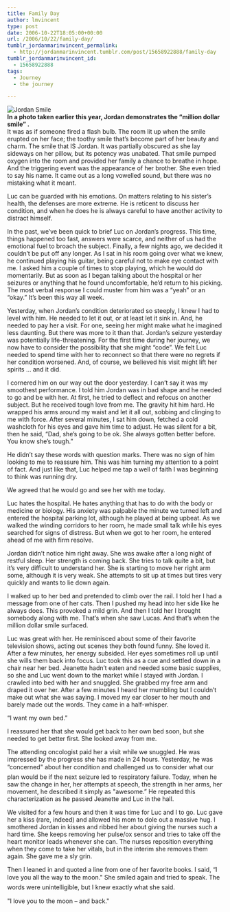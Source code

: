 ```yaml
---
title: Family Day
author: lmvincent
type: post
date: 2006-10-22T18:05:00+00:00
url: /2006/10/22/family-day/
tumblr_jordanmarinvincent_permalink:
  - http://jordanmarinvincent.tumblr.com/post/15658922888/family-day
tumblr_jordanmarinvincent_id:
  - 15658922888
tags:
  - Journey
  - the journey

---
```

![Jordan Smile][1]  
**In a photo taken earlier this year, Jordan demonstrates the &ldquo;million dollar smile&rdquo; .**  
It was as if someone fired a flash bulb. The room lit up when the smile erupted on her face; the toothy smile that&rsquo;s become part of her beauty and charm. The smile that IS Jordan. It was partially obscured as she lay sideways on her pillow, but its potency was unabated. That smile pumped oxygen into the room and provided her family a chance to breathe in hope. And the triggering event was the appearance of her brother. She even tried to say his name. It came out as a long vowelled sound, but there was no mistaking what it meant.<a name="more"></a>

Luc can be guarded with his emotions. On matters relating to his sister&rsquo;s health, the defenses are more extreme. He is reticent to discuss her condition, and when he does he is always careful to have another activity to distract himself.

In the past, we&rsquo;ve been quick to brief Luc on Jordan&rsquo;s progress. This time, things happened too fast, answers were scarce, and neither of us had the emotional fuel to broach the subject. Finally, a few nights ago, we decided it couldn&rsquo;t be put off any longer. As I sat in his room going over what we knew, he continued playing his guitar, being careful not to make eye contact with me. I asked him a couple of times to stop playing, which he would do momentarily. But as soon as I began talking about the hospital or her seizures or anything that he found uncomfortable, he&rsquo;d return to his picking. The most verbal response I could muster from him was a &ldquo;yeah&rdquo; or an &ldquo;okay.&rdquo; It&rsquo;s been this way all week.

Yesterday, when Jordan&rsquo;s condition deteriorated so steeply, I knew I had to level with him. He needed to let it out, or at least let it sink in. And, he needed to pay her a visit. For one, seeing her might make what he imagined less daunting. But there was more to it than that. Jordan&rsquo;s seizure yesterday was potentially life-threatening. For the first time during her journey, we now have to consider the possibility that she might &ldquo;code&rdquo;. We felt Luc needed to spend time with her to reconnect so that there were no regrets if her condition worsened. And, of course, we believed his visit might lift her spirits &hellip; and it did.

I cornered him on our way out the door yesterday. I can&rsquo;t say it was my smoothest performance. I told him Jordan was in bad shape and he needed to go and be with her. At first, he tried to deflect and refocus on another subject. But he received tough love from me. The gravity hit him hard. He wrapped his arms around my waist and let it all out, sobbing and clinging to me with force. After several minutes, I sat him down, fetched a cold washcloth for his eyes and gave him time to adjust. He was silent for a bit, then he said, &ldquo;Dad, she&rsquo;s going to be ok. She always gotten better before. You know she&rsquo;s tough.&rdquo;

He didn&rsquo;t say these words with question marks. There was no sign of him looking to me to reassure him. This was him turning my attention to a point of fact. And just like that, Luc helped me tap a well of faith I was beginning to think was running dry.

We agreed that he would go and see her with me today.

Luc hates the hospital. He hates anything that has to do with the body or medicine or biology. His anxiety was palpable the minute we turned left and entered the hospital parking lot, although he played at being upbeat. As we walked the winding corridors to her room, he made small talk while his eyes searched for signs of distress. But when we got to her room, he entered ahead of me with firm resolve.

Jordan didn&rsquo;t notice him right away. She was awake after a long night of restful sleep. Her strength is coming back. She tries to talk quite a bit, but it&rsquo;s very difficult to understand her. She is starting to move her right arm some, although it is very weak. She attempts to sit up at times but tires very quickly and wants to lie down again.

I walked up to her bed and pretended to climb over the rail. I told her I had a message from one of her cats. Then I pushed my head into her side like he always does. This provoked a mild grin. And then I told her I brought somebody along with me. That&rsquo;s when she saw Lucas. And that&rsquo;s when the million dollar smile surfaced.

Luc was great with her. He reminisced about some of their favorite television shows, acting out scenes they both found funny. She loved it. After a few minutes, her energy subsided. Her eyes sometimes roll up until she wills them back into focus. Luc took this as a cue and settled down in a chair near her bed. Jeanette hadn&rsquo;t eaten and needed some basic supplies, so she and Luc went down to the market while I stayed with Jordan. I crawled into bed with her and snuggled. She grabbed my free arm and draped it over her. After a few minutes I heard her mumbling but I couldn&rsquo;t make out what she was saying. I moved my ear closer to her mouth and barely made out the words. They came in a half-whisper.

&ldquo;I want my own bed.&rdquo;

I reassured her that she would get back to her own bed soon, but she needed to get better first. She looked away from me.

The attending oncologist paid her a visit while we snuggled. He was impressed by the progress she has made in 24 hours. Yesterday, he was &ldquo;concerned" about her condition and challenged us to consider what our plan would be if the next seizure led to respiratory failure. Today, when he saw the change in her, her attempts at speech, the strength in her arms, her movement, he described it simply as "awesome.&rdquo; He repeated this characterization as he passed Jeanette and Luc in the hall.

We visited for a few hours and then it was time for Luc and I to go. Luc gave her a kiss (rare, indeed) and allowed his mom to dole out a massive hug. I smothered Jordan in kisses and ribbed her about giving the nurses such a hard time. She keeps removing her pulse/ox sensor and tries to take off the heart monitor leads whenever she can. The nurses reposition everything when they come to take her vitals, but in the interim she removes them again. She gave me a sly grin.

Then I leaned in and quoted a line from one of her favorite books. I said, &ldquo;I love you all the way to the moon." She smiled again and tried to speak. The words were unintelligible, but I knew exactly what she said.

"I love you to the moon &ndash; and back."

<div class="blogger-post-footer">
  <img loading="lazy" width="1" height="1" src="https://blogger.googleusercontent.com/tracker/9039099668816362935-1262704481594646157?l=jordansjourney2.blogspot.com" alt="" />
</div>

 [1]: http://jordanvincent.com/images/2006/10/smile.jpg